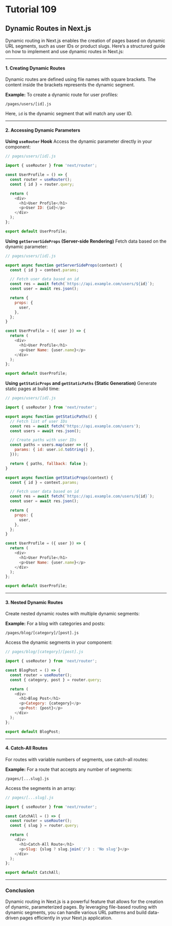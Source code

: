 # Tutorial 109

## Dynamic Routes in Next.js

Dynamic routing in Next.js enables the creation of pages based on dynamic URL segments, such as user IDs or product slugs. Here’s a structured guide on how to implement and use dynamic routes in Next.js:

---

#### 1. Creating Dynamic Routes
Dynamic routes are defined using file names with square brackets. The content inside the brackets represents the dynamic segment.

**Example:**
To create a dynamic route for user profiles:
```plaintext
/pages/users/[id].js
```
Here, `id` is the dynamic segment that will match any user ID.

---

#### 2. Accessing Dynamic Parameters

**Using `useRouter` Hook**
Access the dynamic parameter directly in your component:
```javascript
// pages/users/[id].js

import { useRouter } from 'next/router';

const UserProfile = () => {
  const router = useRouter();
  const { id } = router.query;

  return (
    <div>
      <h1>User Profile</h1>
      <p>User ID: {id}</p>
    </div>
  );
};

export default UserProfile;
```

**Using `getServerSideProps` (Server-side Rendering)**
Fetch data based on the dynamic parameter:
```javascript
// pages/users/[id].js

export async function getServerSideProps(context) {
  const { id } = context.params;

  // Fetch user data based on id
  const res = await fetch(`https://api.example.com/users/${id}`);
  const user = await res.json();

  return {
    props: {
      user,
    },
  };
}

const UserProfile = ({ user }) => {
  return (
    <div>
      <h1>User Profile</h1>
      <p>User Name: {user.name}</p>
    </div>
  );
};

export default UserProfile;
```

**Using `getStaticProps` and `getStaticPaths` (Static Generation)**
Generate static pages at build time:
```javascript
// pages/users/[id].js

import { useRouter } from 'next/router';

export async function getStaticPaths() {
  // Fetch list of user IDs
  const res = await fetch('https://api.example.com/users');
  const users = await res.json();

  // Create paths with user IDs
  const paths = users.map(user => ({
    params: { id: user.id.toString() },
  }));

  return { paths, fallback: false };
}

export async function getStaticProps(context) {
  const { id } = context.params;

  // Fetch user data based on id
  const res = await fetch(`https://api.example.com/users/${id}`);
  const user = await res.json();

  return {
    props: {
      user,
    },
  };
}

const UserProfile = ({ user }) => {
  return (
    <div>
      <h1>User Profile</h1>
      <p>User Name: {user.name}</p>
    </div>
  );
};

export default UserProfile;
```

---

#### 3. Nested Dynamic Routes
Create nested dynamic routes with multiple dynamic segments:

**Example:**
For a blog with categories and posts:
```plaintext
/pages/blog/[category]/[post].js
```
Access the dynamic segments in your component:
```javascript
// pages/blog/[category]/[post].js

import { useRouter } from 'next/router';

const BlogPost = () => {
  const router = useRouter();
  const { category, post } = router.query;

  return (
    <div>
      <h1>Blog Post</h1>
      <p>Category: {category}</p>
      <p>Post: {post}</p>
    </div>
  );
};

export default BlogPost;
```

---

#### 4. Catch-All Routes
For routes with variable numbers of segments, use catch-all routes:

**Example:**
For a route that accepts any number of segments:
```plaintext
/pages/[...slug].js
```
Access the segments in an array:
```javascript
// pages/[...slug].js

import { useRouter } from 'next/router';

const CatchAll = () => {
  const router = useRouter();
  const { slug } = router.query;

  return (
    <div>
      <h1>Catch-All Route</h1>
      <p>Slug: {slug ? slug.join('/') : 'No slug'}</p>
    </div>
  );
};

export default CatchAll;
```

---

### Conclusion
Dynamic routing in Next.js is a powerful feature that allows for the creation of dynamic, parameterized pages. By leveraging file-based routing with dynamic segments, you can handle various URL patterns and build data-driven pages efficiently in your Next.js application.